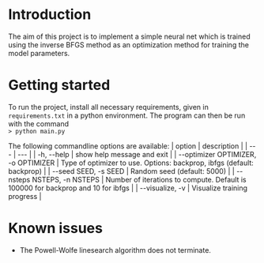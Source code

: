 # Introduction

The aim of this project is to implement a simple neural net which is trained using the inverse BFGS method as an optimization method for training the model parameters.

# Getting started

To run the project, install all necessary requirements, given in `requirements.txt` in a python environment. The program can then be run with the command  
`> python main.py`

The following commandline options are available:
| option | description |
| --- | --- |
| -h, --help           | show help message and exit |
|  --optimizer OPTIMIZER, -o OPTIMIZER | Type of optimizer to use. Options: backprop, ibfgs (default: backprop) |
|  --seed SEED, -s SEED | Random seed (default: 5000) |
|  --nsteps NSTEPS, -n NSTEPS | Number of iterations to compute. Default is 100000 for backprop and 10 for ibfgs |
|  --visualize, -v      | Visualize training progress |

# Known issues

* The Powell-Wolfe linesearch algorithm does not terminate.